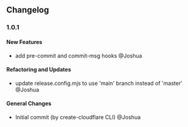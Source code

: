 ## Changelog

### 1.0.1

#### New Features

-  add pre-commit and commit-msg hooks @Joshua 

#### Refactoring and Updates

-  update release.config.mjs to use 'main' branch instead of 'master' @Joshua 

#### General Changes

- Initial commit (by create-cloudflare CLI) @Joshua 
